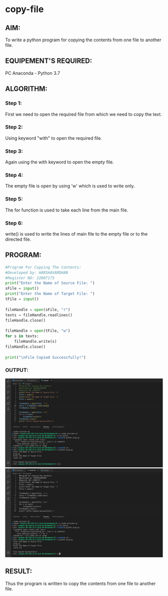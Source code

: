 # copy-file
## AIM:
To write a python program for copying the contents from one file to another file.
## EQUIPEMENT'S REQUIRED: 
PC
Anaconda - Python 3.7
## ALGORITHM: 
### Step 1:
First we need to open the required file from which we need to copy the text.

### Step 2: 
 Using keyword "with" to open the required file.
### Step 3: 
Again using the with keyword to open the empty file.
### Step 4:  
The empty file is open by using 'w' which is used to write only.
### Step 5: 
The for function is used to take each line from the main file.
### Step 6: 
write() is used to write the lines of main file to the empty file or to the directed file.
## PROGRAM:
```python
#Program For Copying The Contents:
#Developed by: HARSHAVARDHAN
#Register NO: 22007173
print("Enter the Name of Source File: ")
sFile = input()
print("Enter the Name of Target File: ")
tFile = input()

fileHandle = open(sFile, "r")
texts = fileHandle.readlines()
fileHandle.close()

fileHandle = open(tFile, "w")
for s in texts:
    fileHandle.write(s)
fileHandle.close()

print("\nFile Copied Successfully!")
```

### OUTPUT:
![output](/copy.png)
![output](/copy%20output.png)


## RESULT:
Thus the program is written to copy the contents from one file to another file.